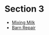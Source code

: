 # Section 3

* [Mixing Milk][]
* [Barn Repair][]

[Mixing Milk]: http://train.usaco.org/usacoprob2?a=AVWgs5hkgAf&S=milk
[Barn Repair]: http://train.usaco.org/usacoprob2?a=AVWgs5hkgAf&S=barn1
